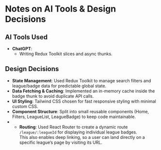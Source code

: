 # Notes on AI Tools & Design Decisions

## AI Tools Used
- **ChatGPT**:
  - Writing Redux Toolkit slices and async thunks.

## Design Decisions
- **State Management**: Used Redux Toolkit to manage search filters and league/badge data for predictable global state.
- **Data Fetching & Caching**: Implemented an in-memory cache inside the badge thunk to avoid duplicate API calls.
- **UI Styling**: Tailwind CSS chosen for fast responsive styling with minimal custom CSS.
- **Component Structure**: Split into small reusable components (Home, Filters, LeagueList, LeagueBadge) to keep code maintainable.
- - **Routing**: Used React Router to create a dynamic route `/league/:leagueId` for displaying individual league badges.  
  This also enables deep linking, so a user can land directly on a specific league’s page by visiting its URL.

